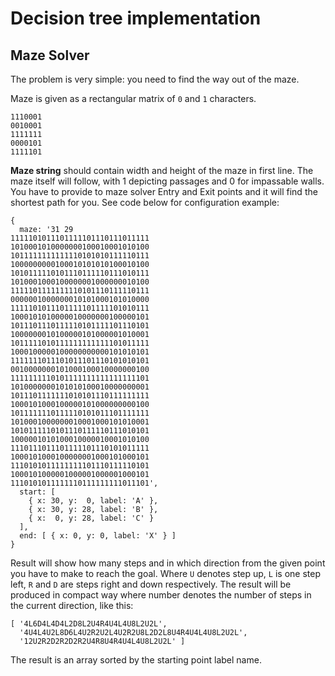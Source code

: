 # Decision tree implementation

## Maze Solver

The problem is very simple: you need to find the way out of the maze.

Maze is given as a rectangular matrix of `0` and `1` characters.

```
1110001
0010001
1111111
0000101
1111101
```

**Maze string** should contain width and height of the maze in first line.
The maze itself will follow, with 1 depicting passages and 0 for impassable
walls. You have to provide to maze solver Entry and Exit points and it will find
the shortest path for you. See code below for configuration example:

```
{
  maze: '31 29
1111101011101111101110111011111
1010001010000000100010001010100
1011111111111110101010111110111
1000000000100010101010100010100
1010111110101110111110111010111
1010001000100000001000000010100
1111101111111110101110111110111
0000001000000010101000101010000
1111101011101111101111101010111
1000101010000010000000100000101
1011101110111110101111101110101
1000000010100000101000001010001
1011111010111111111111101011111
1000100000100000000000101010101
1111111011101011101110101010101
0010000000101000100010000000100
1111111110101111111111111111101
1010000000101010100010000000001
1011101111111010101110111111111
1000101000100000101000000000100
1011111110111110101011101111111
1010001000000010001000101010001
1010111110101110111110111010101
1000001010100010000010001010100
1110111011101111101110101011111
1000101000100000001000101000101
1110101011111111101110111110101
1000101000001000001000001000101
1110101011111110111111111011101',
  start: [
    { x: 30, y:  0, label: 'A' },
    { x: 30, y: 28, label: 'B' },
    { x:  0, y: 28, label: 'C' }
  ],
  end: [ { x: 0, y: 0, label: 'X' } ]
}
```

Result will show how many steps and in which direction from the given point you have to make
to reach the goal. Where `U` denotes step up, `L` is one step left, `R` and `D` are steps right and down respectively.
The result will be produced in compact way where number denotes the number of steps in the current direction, like this:

```
[ '4L6D4L4D4L2D8L2U4R4U4L4U8L2U2L',
  '4U4L4U2L8D6L4U2R2U2L4U2R2U8L2D2L8U4R4U4L4U8L2U2L',
  '12U2R2D2R2D2R2U4R8U4R4U4L4U8L2U2L' ]
```
The result is an array sorted by the starting point label name.
